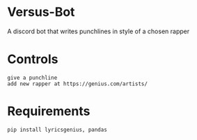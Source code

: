 # Versus-Bot

A discord bot that writes punchlines in style of a chosen rapper

# Controls
```
give a punchline
add new rapper at https://genius.com/artists/
```

# Requirements
```
pip install lyricsgenius, pandas
```
